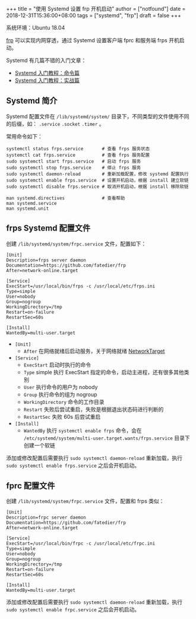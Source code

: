 +++
title = "使用 Systemd 设置 frp 开机启动"
author = ["notfound"]
date = 2018-12-31T15:36:00+08:00
tags = ["systemd", "frp"]
draft = false
+++

系统环境：Ubuntu 18.04

[frp](https://github.com/fatedier/frp) 可以实现内网穿透，通过 Systemd 设置客户端 fprc 和服务端 frps 开机启动。

Systemd 有几篇不错的入门文章：

- [Systemd 入门教程：命令篇](http://www.ruanyifeng.com/blog/2016/03/systemd-tutorial-commands.html)
- [Systemd 入门教程：实战篇](http://www.ruanyifeng.com/blog/2016/03/systemd-tutorial-part-two.html)

## Systemd 简介

Systemd 配置文件在 `/lib/systemd/system/` 目录下，不同类型的文件使用不同的后缀，如： `.service` `.socket`  `.timer` 。

常用命令如下：

```shell
systemctl status frps.service       # 查看 frps 服务状态
systemctl cat frps.service          # 查看 frps 服务配置
sudo systemctl start frps.service   # 启动 frps 服务
sudo systemctl stop frps.service    # 停止 frps 服务
sudo systemctl daemon-reload        # 重新加载配置，修改 systemd 配置执行
sudo systemctl enable frps.service  # 设置开机启动，根据 install 建立软链
sudo systemctl disable frps.service # 取消开机启动，根据 install 移除软链

man systemd.directives              # 查看帮助
man systemd.service
man systemd.unit
```

## frps Systemd 配置文件

创建 `/lib/systemd/system/frpc.service` 文件，配置如下：

```systemd
[Unit]
Description=frps server daemon
Documentation=https://github.com/fatedier/frp
After=network-online.target

[Service]
ExecStart=/usr/local/bin/frps -c /usr/local/etc/frps.ini
Type=simple
User=nobody
Group=nogroup
WorkingDirectory=/tmp
Restart=on-failure
RestartSec=60s

[Install]
WantedBy=multi-user.target
```

- `[Unit]`
  - `After` 在网络就绪后启动服务，关于网络就绪 [NetworkTarget](https://www.freedesktop.org/wiki/Software/systemd/NetworkTarget)
- `[Service]`
  - `ExecStart` 启动时执行的命令
  - `Type` simple 执行 ExecStart 指定的命令，启动主进程，还有很多其他类别
  - `User` 执行命令的用户为 nobody
  - `Group` 执行命令的组为 nogroup
  - `WorkingDirectory` 命令的工作目录
  - `Restart` 失败后尝试重启，失败是根据退出状态码进行判断的
  - `RestartSec` 失败 60s 后尝试重启
- `[Install]`
  - `WantedBy` 执行 `systemctl enable frps` 命令，会在 `/etc/systemd/system/multi-user.target.wants/frps.service` 目录下创建一个软链

添加或修改配置后需要执行 `sudo systemctl daemon-reload` 重新加载，执行 `sudo systemctl enable frps.service` 之后会开机启动。

## fprc 配置文件

创建 `/lib/systemd/system/frpc.service` 文件，配置和 frps 类似：

```systemd
[Unit]
Description=frpc server daemon
Documentation=https://github.com/fatedier/frp
After=network-online.target

[Service]
ExecStart=/usr/local/bin/frpc -c /usr/local/etc/frpc.ini
Type=simple
User=nobody
Group=nogroup
WorkingDirectory=/tmp
Restart=on-failure
RestartSec=60s

[Install]
WantedBy=multi-user.target
```

添加或修改配置后需要执行 `sudo systemctl daemon-reload` 重新加载，执行 `sudo systemctl enable frpc.service` 之后会开机启动。
